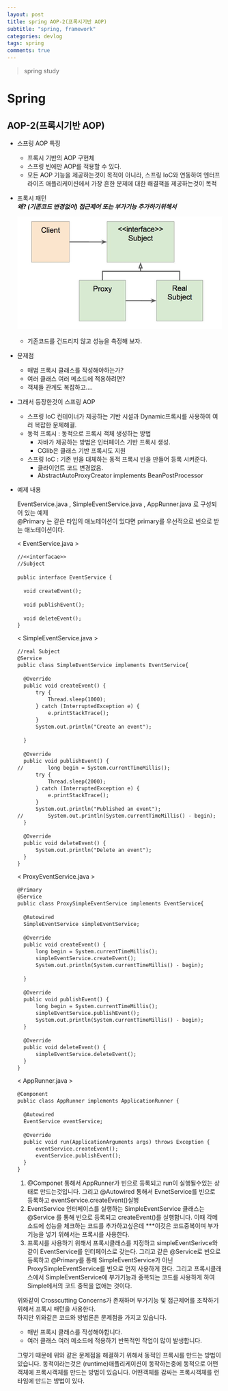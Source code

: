 ```yaml
---
layout: post
title: spring AOP-2(프록시기반 AOP)
subtitle: "spring, framework"
categories: devlog
tags: spring
comments: true
---
```

> spring study

# Spring

## AOP-2(프록시기반 AOP)

* 스프링 AOP 특징
  * 프록시 기반의 AOP 구현체
  * 스프링 빈에만 AOP를 적용할 수 있다.
  * 모든 AOP 기능을 제공하는것이 목적이 아니라, 스프링 IoC와 연동하여 엔터프라이즈 애플리케이션에서 가장 흔한 문제에 대한 해결책을 제공하는것이 목적

* 프록시 패턴  
  ***왜? (기존코드 변경없이) 접근제어 또는 부가기능 추가하기위해서***
  
  ![프록시패턴](../assets/img/spring/proxyPatten.png)

  * 기존코드를 건드리지 않고 성능을 측정해 보자.

* 문제점
  * 매범 프록시 클래스를 작성해야하는가?
  * 여러 클래스 여러 메소드에 적용하려면?
  * 객체들 관계도 복잡하고....

* 그래서 등장한것이 스프링 AOP
  * 스프링 IoC 컨테이너가 제공하는 기반 시설과 Dynamic프록시를 사용하여 여러 복잡한 문제해결.
  * 동적 프록시 : 동적으로 프록시 객체 생성하는 방법
    * 자바가 제공하는 방법은 인터페이스 기반 프록시 생성.
    * CGlib은 클래스 기반 프록시도 지원
  * 스프링 IoC : 기존 빈을 대체하는 동적 프록시 빈을 만들어 등록 시켜준다.
    * 클라이언트 코드 변경없음.
    * AbstractAutoProxyCreator​ implements ​BeanPostProcessor

* 예제 내용
  
  EventService.java , SimpleEventService.java , AppRunner.java 로 구성되어 있는 예제  
  @Primary 는 같은 타입의 애노테이션이 있다면 primary를 우선적으로 빈으로 받는 애노테이션이다.

  < EventService.java >
  ```
  //<<interfacae>>
  //Subject

  public interface EventService {

    void createEvent();

    void publishEvent();

    void deleteEvent();
  }
  ```

  < SimpleEventService.java >
  ```
  //real Subject
  @Service
  public class SimpleEventService implements EventService{

    @Override
    public void createEvent() {
        try {
            Thread.sleep(1000);
        } catch (InterruptedException e) {
            e.printStackTrace();
        }
        System.out.println("Create an event");

    }

    @Override
    public void publishEvent() {
  //        long begin = System.currentTimeMillis();
        try {
            Thread.sleep(2000);
        } catch (InterruptedException e) {
            e.printStackTrace();
        }
        System.out.println("Published an event");
  //        System.out.println(System.currentTimeMillis() - begin);
    }

    @Override
    public void deleteEvent() {
        System.out.println("Delete an event");
    }
  }
  ```

  < ProxyEventService.java >
  ```
  @Primary
  @Service
  public class ProxySimpleEventService implements EventService{

    @Autowired
    SimpleEventService simpleEventService;

    @Override
    public void createEvent() {
        long begin = System.currentTimeMillis();
        simpleEventService.createEvent();
        System.out.println(System.currentTimeMillis() - begin);

    }

    @Override
    public void publishEvent() {
        long begin = System.currentTimeMillis();
        simpleEventService.publishEvent();
        System.out.println(System.currentTimeMillis() - begin);
    }

    @Override
    public void deleteEvent() {
        simpleEventService.deleteEvent();
    }
  }
  ```

  < AppRunner.java >
  ```
  @Component
  public class AppRunner implements ApplicationRunner {

    @Autowired
    EventService eventService;

    @Override
    public void run(ApplicationArguments args) throws Exception {
        eventService.createEvent();
        eventService.publishEvent();
    }
  }
  ```

  1. @Componet 통해서 AppRunner가 빈으로 등록되고 run이 실행될수있는 상태로 만드는것입니다. 그리고 @Autowired 통해서 EvnetService를 빈으로 등록하고 eventService.createEvent()실행
  2. EventService 인터페이스를 실행하는 SimpleEventService 클래스는 @Service 를 통해 빈으로 등록되고 createEvent()를 실행합니다. 이때 각메소드에 성능을 체크하는 코드를 추가하고싶은데 ***이것은 코드중복이며 부가기능을 넣기 위해서는 프록시를 사용한다. 
  3. 프록시를 사용하기 위해서 프록시클래스를 지정하고 simpleEventSerivce와 같이 EventService를 인터페이스로 갖는다. 그리고 같은 @Service로 빈으로 등록하고 @Primary를 통해 SimpleEventService가 아닌 ProxySimpleEventService를 빈으로 먼저 사용하게 한다.  그리고 프록시클래스에서 SimpleEventService에 부가기능과 중복되는 코드를 사용하게 하여 Simple에서의 코드 중복을 없애는 것이다. 

  위와같이 Crosscutting Concerns가 존재하며 부가기능 및 접근제어를 조작하기 위해서 프록시 패턴을 사용한다.  
  하지만 위와같은 코드와 방법론은 문제점을 가지고 있습니다.  

  * 매번 프록시 클래스를 작성해야합니다.
  * 여러 클래스 여러 메소드에 적용하기 반복적인 작업이 많이 발생합니다.

  그렇기 때문에 위와 같은 문제점을 해결하기 위해서 동적인 프록시를 만드는 방법이 있습니다.
  동적이라는것은 (runtime)애플리케이션이 동작하는중에 동적으로 어떤 객체에 프록시객체를 만드는 방법이 있습니다. 어떤객체를 감싸는 프록시객체를 런타임에 만드는 방법이 있다.


  

  
